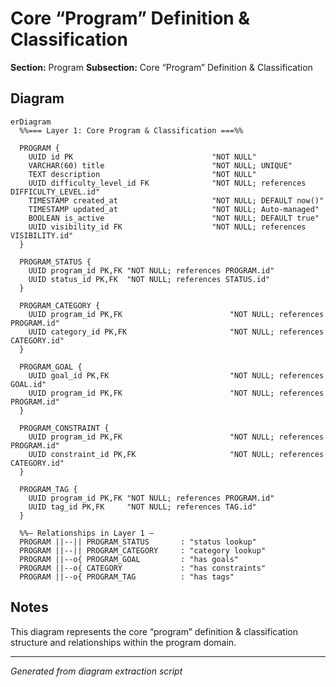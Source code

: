 # Core “Program” Definition & Classification

**Section:** Program
**Subsection:** Core “Program” Definition & Classification

## Diagram

```mermaid
erDiagram
  %%=== Layer 1: Core Program & Classification ===%%

  PROGRAM {
    UUID id PK                               "NOT NULL"
    VARCHAR(60) title                        "NOT NULL; UNIQUE"
    TEXT description                         "NOT NULL"
    UUID difficulty_level_id FK              "NOT NULL; references DIFFICULTY_LEVEL.id"
    TIMESTAMP created_at                     "NOT NULL; DEFAULT now()"
    TIMESTAMP updated_at                     "NOT NULL; Auto‐managed"
    BOOLEAN is_active                        "NOT NULL; DEFAULT true"
    UUID visibility_id FK                    "NOT NULL; references VISIBILITY.id"
  }

  PROGRAM_STATUS {
    UUID program_id PK,FK "NOT NULL; references PROGRAM.id"
    UUID status_id PK,FK  "NOT NULL; references STATUS.id"
  }

  PROGRAM_CATEGORY {
    UUID program_id PK,FK                        "NOT NULL; references PROGRAM.id"
    UUID category_id PK,FK                       "NOT NULL; references CATEGORY.id"
  }

  PROGRAM_GOAL {
    UUID goal_id PK,FK                           "NOT NULL; references GOAL.id"
    UUID program_id PK,FK                        "NOT NULL; references PROGRAM.id"
  }

  PROGRAM_CONSTRAINT {
    UUID program_id PK,FK                        "NOT NULL; references PROGRAM.id"
    UUID constraint_id PK,FK                     "NOT NULL; references CATEGORY.id"
  }

  PROGRAM_TAG {
    UUID program_id PK,FK "NOT NULL; references PROGRAM.id"
    UUID tag_id PK,FK     "NOT NULL; references TAG.id"
  }

  %%— Relationships in Layer 1 —
  PROGRAM ||--|| PROGRAM_STATUS       : "status lookup"
  PROGRAM ||--|| PROGRAM_CATEGORY     : "category lookup"
  PROGRAM ||--o{ PROGRAM_GOAL         : "has goals"
  PROGRAM ||--o{ CATEGORY             : "has constraints"
  PROGRAM ||--o{ PROGRAM_TAG          : "has tags"
```

## Notes

This diagram represents the core “program” definition & classification structure and relationships within the program domain.

---
*Generated from diagram extraction script*
